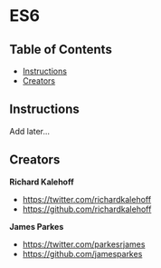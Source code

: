 # ES6

## Table of Contents

* [Instructions](#instructions)
* [Creators](#creators)

## Instructions

Add later...

## Creators

**Richard Kalehoff**

* <https://twitter.com/richardkalehoff>
* <https://github.com/richardkalehoff>

**James Parkes**

* <https://twitter.com/parkesrjames>
* <https://github.com/jamesparkes>
